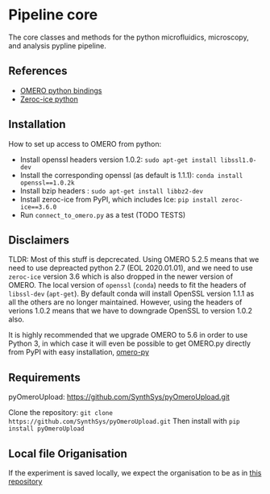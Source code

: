 # Pipeline core

The core classes and methods for the python microfluidics, microscopy, and analysis pypline pipeline.

## References
* [OMERO python bindings](https://docs.openmicroscopy.org/omero/5.4.0/developers/Python.html)
* [Zeroc-ice python](https://pypi.org/project/zeroc-ice/3.6.5/) 

## Installation 
How to set up access to OMERO from python:
* Install openssl headers version 1.0.2: `sudo apt-get install libssl1.0-dev`
* Install the corresponding openssl (as default is 1.1.1): `conda install openssl==1.0.2k`
* Install bzip headers : `sudo apt-get install libbz2-dev`
* Install zeroc-ice from PyPI, which includes Ice: `pip install zeroc-ice==3.6.0`
* Run `connect_to_omero.py` as a test (TODO TESTS)

## Disclaimers
TLDR: Most of this stuff is depcrecated. 
Using OMERO 5.2.5 means that we need to use depreacted python 2.7 (EOL 2020.01.01), 
and we need to use `zeroc-ice` version 3.6 which is also dropped in the newer version of OMERO.
The local version of `openssl` (`conda`) needs to fit the headers of `libssl-dev` (`apt-get`). 
By default conda will install OpenSSL version 1.1.1 as all the others are no longer maintained. 
However, using the headers of verions 1.0.2 means that we have to downgrade OpenSSL to version 1.0.2 also. 

It is highly recommended that we upgrade OMERO to 5.6 in order to use Python 3, in which case it will even 
be possible to get OMERO.py directly from PyPI with easy installation, [omero-py](https://pypi.org/project/omero-py/)

## Requirements

pyOmeroUpload: https://github.com/SynthSys/pyOmeroUpload.git

Clone the repository: `git clone https://github.com/SynthSys/pyOmeroUpload.git`
Then install with `pip install pyOmeroUpload`

## Local file Origanisation
If the experiment is saved locally, we expect the organisation to be as in
[this repository](https://github.com/SynthSys/omero_connect_demo/tree/master/test_data)